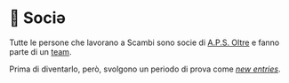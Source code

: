 # 🙋 Sociə

Tutte le persone che lavorano a Scambi sono socie di [A.P.S. Oltre](../../associazione/) e fanno parte di un [team](teams.md).

Prima di diventarlo, però, svolgono un periodo di prova come [_new entries_](new-entry.md).
